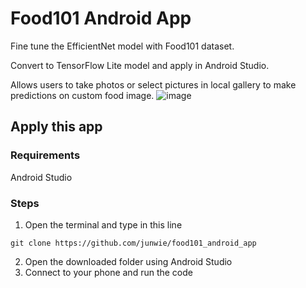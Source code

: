 # Food101 Android App

Fine tune the EfficientNet model with Food101 dataset. 

Convert to TensorFlow Lite model and apply in Android Studio.

Allows users to take photos or select pictures in local gallery to make predictions on custom food image.
![image](https://github.com/junwie/food101_android_app/blob/master/images/image.jpg?raw=true)

## Apply this app

### Requirements
Android Studio
### Steps
 1) Open the terminal and type in this line
```
git clone https://github.com/junwie/food101_android_app
```
 2) Open the downloaded folder using Android Studio
 3) Connect to your phone and run the code
